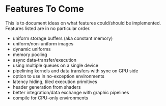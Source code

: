 # Features To Come
This is to document ideas on what features could/should be implemented.
Features listed are in no particular order.

- uniform storage buffers (aka constant memory)
- uniform/non-uniform images
- dynamic uniforms
- memory pooling
- async data-transfer/execution
- using multiple queues on a single device
- pipelining kernels and data transfers with sync on GPU side
- option to use in no-exception environments
- latency hiding, tiled execution primitives
- header generation from shaders
- better integration/data exchange with graphic pipelines
- compile for CPU-only environments
